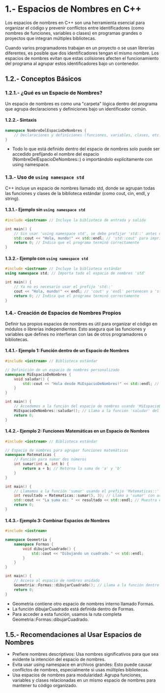 
# 1.- Espacios de Nombres en C++

Los espacios de nombres en C++ son una herramienta esencial para organizar el código y prevenir conflictos entre identificadores 
(como nombres de funciones, variables o clases) en programas grandes o proyectos que integran múltiples bibliotecas.

Cuando varios programadores trabajan en un proyecto o se usan librerías diferentes, 
es posible que dos identificadores tengan el mismo nombre. 
Los espacios de nombres evitan que estas colisiones afecten el funcionamiento del programa al agrupar estos identificadores bajo un contenedor.

## 1.2.- Conceptos Básicos

### 1.2.1.- ¿Qué es un Espacio de Nombres?

Un espacio de nombres es como una "carpeta" lógica dentro del programa que agrupa declaraciones y definiciones bajo un identificador común.

#### 1.2.2.- Sintaxis

```cpp
namespace NombreDelEspacioDeNombres {
    // Declaraciones y definiciones (funciones, variables, clases, etc.)
}
```

* Todo lo que está definido dentro del espacio de nombres solo puede ser accedido prefijando el nombre del espacio
  (NombreDelEspacioDeNombres::) o importándolo explícitamente con using namespace.


### 1.3.- Uso de `using namespace std`

C++ incluye un espacio de nombres llamado std, donde se agrupan todas las funciones y clases de la biblioteca estándar 
(como cout, cin, endl, y string).

#### 1.3.1.- Ejemplo sin `using namespace std`

```cpp
#include <iostream> // Incluye la biblioteca de entrada y salida

int main() {
    // Sin usar 'using namespace std', se debe prefijar 'std::' antes de cada función estándar
    std::cout << "Hola, mundo!" << std::endl; // 'std::cout' para imprimir en consola
    return 0; // Indica que el programa terminó correctamente
}
```

#### 1.3.2.- Ejemplo con `using namespace std`

```cpp
#include <iostream> // Incluye la biblioteca estándar
using namespace std; // Importa todo el espacio de nombres 'std'

int main() {
    // Ya no es necesario usar el prefijo 'std::'
    cout << "Hola, mundo!" << endl; // 'cout' y 'endl' pertenecen a 'std'
    return 0; // Indica que el programa terminó correctamente
}
```

### 1.4.- Creación de Espacios de Nombres Propios

Definir tus propios espacios de nombres es útil para organizar el código en módulos o librerías independientes.
Esto asegura que las funciones y variables que defines no interfieran con las de otros programadores o bibliotecas.

#### 1.4.1.- Ejemplo 1: Función dentro de un Espacio de Nombres

```cpp
#include <iostream> // Biblioteca estándar

// Definición de un espacio de nombres personalizado
namespace MiEspacioDeNombres {
    void saludar() {
        std::cout << "Hola desde MiEspacioDeNombres!" << std::endl; // Salida personalizada
    }
}

int main() {
    // Accedemos a la función del espacio de nombres usando 'MiEspacioDeNombres::'
    MiEspacioDeNombres::saludar(); // Llama a la función 'saludar' del espacio definido
    return 0;
}
```

#### 1.4.2.- Ejemplo 2: Funciones Matemáticas en un Espacio de Nombres

```cpp
#include <iostream> // Biblioteca estándar

// Espacio de nombres para agrupar funciones matemáticas
namespace Matematicas {
    // Función para sumar dos números
    int sumar(int a, int b) {
        return a + b; // Retorna la suma de 'a' y 'b'
    }
}

int main() {
    // Llamamos a la función 'sumar' usando el prefijo 'Matematicas::'
    int resultado = Matematicas::sumar(5, 3); // Llama a 'sumar' con argumentos 5 y 3
    std::cout << "La suma es: " << resultado << std::endl; // Muestra el resultado en consola
    return 0;
}
```

#### 1.4.3.- Ejemplo 3: Combinar Espacios de Nombres

```cpp
#include <iostream>

namespace Geometria {
    namespace Formas {
        void dibujarCuadrado() {
            std::cout << "Dibujando un cuadrado." << std::endl;
        }
    }
}

int main() {
    // Acceso al espacio de nombres anidado
    Geometria::Formas::dibujarCuadrado(); // Llama a la función dentro de espacios anidados
    return 0;
}
```

* Geometria contiene otro espacio de nombres interno llamado Formas.
* La función dibujarCuadrado está definida dentro de Formas.
* Para acceder a esta función, usamos la ruta completa Geometria::Formas::dibujarCuadrado.

## 1.5.- Recomendaciones al Usar Espacios de Nombres

* Prefiere nombres descriptivos: Usa nombres significativos para que sea evidente la intención del espacio de nombres.
* Evita usar using namespace en archivos grandes: Esto puede causar conflictos de nombres, especialmente si usas múltiples bibliotecas.
* Usa espacios de nombres para modularidad: Agrupa funciones, variables y clases relacionadas en un mismo espacio de nombres para mantener tu código organizado.
